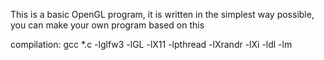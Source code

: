 This is a basic OpenGL program, it is written in the simplest way possible, you can make your own program based on this

compilation:
gcc *.c -lglfw3 -lGL -lX11 -lpthread -lXrandr -lXi -ldl -lm

